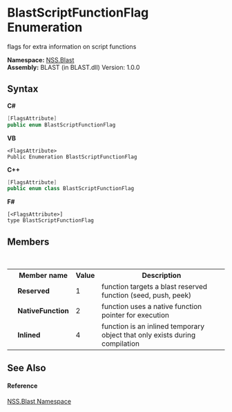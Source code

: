 # BlastScriptFunctionFlag Enumeration
 

flags for extra information on script functions

**Namespace:**&nbsp;<a href="88b55311-4a89-0894-e27a-e157e443c7f7">NSS.Blast</a><br />**Assembly:**&nbsp;BLAST (in BLAST.dll) Version: 1.0.0

## Syntax

**C#**<br />
``` C#
[FlagsAttribute]
public enum BlastScriptFunctionFlag
```

**VB**<br />
``` VB
<FlagsAttribute>
Public Enumeration BlastScriptFunctionFlag
```

**C++**<br />
``` C++
[FlagsAttribute]
public enum class BlastScriptFunctionFlag
```

**F#**<br />
``` F#
[<FlagsAttribute>]
type BlastScriptFunctionFlag
```


## Members
&nbsp;<table><tr><th></th><th>Member name</th><th>Value</th><th>Description</th></tr><tr><td /><td target="F:NSS.Blast.BlastScriptFunctionFlag.Reserved">**Reserved**</td><td>1</td><td>function targets a blast reserved function (seed, push, peek)</td></tr><tr><td /><td target="F:NSS.Blast.BlastScriptFunctionFlag.NativeFunction">**NativeFunction**</td><td>2</td><td>function uses a native function pointer for execution</td></tr><tr><td /><td target="F:NSS.Blast.BlastScriptFunctionFlag.Inlined">**Inlined**</td><td>4</td><td>function is an inlined temporary object that only exists during compilation</td></tr></table>

## See Also


#### Reference
<a href="88b55311-4a89-0894-e27a-e157e443c7f7">NSS.Blast Namespace</a><br />